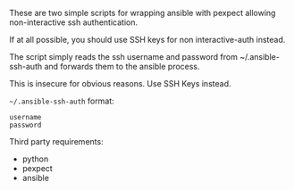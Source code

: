 These are two simple scripts for wrapping ansible with pexpect allowing non-interactive ssh authentication.

If at all possible, you should use SSH keys for non interactive-auth instead.

The script simply reads the ssh username and password from ~/.ansible-ssh-auth and forwards them to the ansible process.

This is insecure for obvious reasons. Use SSH Keys instead.

`~/.ansible-ssh-auth` format:

```
username
password
```

Third party requirements:

  - python
  - pexpect
  - ansible
